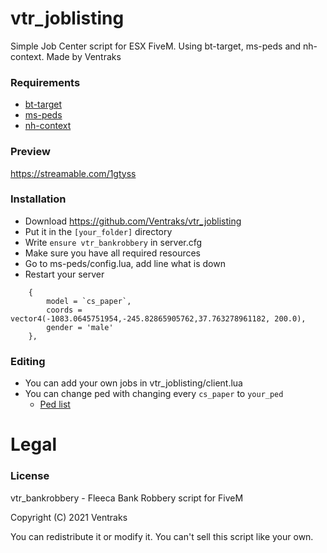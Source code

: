 # vtr_joblisting

Simple Job Center script for ESX FiveM. Using bt-target, ms-peds and nh-context. Made by Ventraks

### Requirements
* [bt-target](https://github.com/Mojito-Fivem/bt-target)
* [ms-peds](https://github.com/MiddleSkillz/ms-peds)
* [nh-context](https://github.com/nerohiro/nh-context)

### Preview

https://streamable.com/1gtyss

### Installation

- Download https://github.com/Ventraks/vtr_joblisting
- Put it in the `[your_folder]` directory
- Write `ensure vtr_bankrobbery` in server.cfg
- Make sure you have all required resources
- Go to ms-peds/config.lua, add line what is down 
- Restart your server

```
	{
		model = `cs_paper`,
		coords = vector4(-1083.0645751954,-245.82865905762,37.763278961182, 200.0),
		gender = 'male'
	},
```

### Editing

- You can add your own jobs in vtr_joblisting/client.lua
- You can change ped with changing every `cs_paper` to `your_ped` 
  - [Ped list](https://docs.fivem.net/docs/game-references/ped-models/)

# Legal
### License
vtr_bankrobbery - Fleeca Bank Robbery script for FiveM

Copyright (C) 2021 Ventraks

You can redistribute it or modify it. You can't sell this script like your own.
